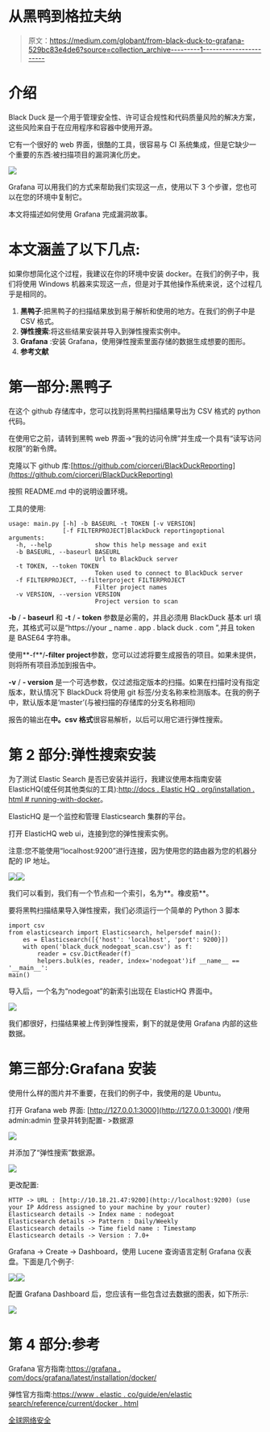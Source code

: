 # 从黑鸭到格拉夫纳

> 原文：<https://medium.com/globant/from-black-duck-to-grafana-529bc83e4de6?source=collection_archive---------1----------------------->

# 介绍

Black Duck 是一个用于管理安全性、许可证合规性和代码质量风险的解决方案，这些风险来自于在应用程序和容器中使用开源。

它有一个很好的 web 界面，很酷的工具，很容易与 CI 系统集成，但是它缺少一个重要的东西:被扫描项目的漏洞演化历史。

![](img/b341835d890f0b0bbf89aa7dac9463e9.png)

Grafana 可以用我们的方式来帮助我们实现这一点，使用以下 3 个步骤，您也可以在您的环境中复制它。

本文将描述如何使用 Grafana 完成漏洞故事。

# 本文涵盖了以下几点:

如果你想简化这个过程，我建议在你的环境中安装 docker。在我们的例子中，我们将使用 Windows 机器来实现这一点，但是对于其他操作系统来说，这个过程几乎是相同的。

1.  **黑鸭子**:把黑鸭子的扫描结果放到易于解析和使用的地方。在我们的例子中是 CSV 格式。
2.  **弹性搜索**:将这些结果安装并导入到弹性搜索实例中。
3.  **Grafana** :安装 Grafana，使用弹性搜索里面存储的数据生成想要的图形。
4.  **参考文献**

# **第一部分:黑鸭子**

在这个 github 存储库中，您可以找到将黑鸭扫描结果导出为 CSV 格式的 python 代码。

在使用它之前，请转到黑鸭 web 界面->“我的访问令牌”并生成一个具有“读写访问权限”的新令牌。

克隆以下 github 库:[https://github.com/ciorceri/BlackDuckReporting](https://github.com/ciorceri/BlackDuckReporting)

按照 README.md 中的说明设置环境。

工具的使用:

```
usage: main.py [-h] -b BASEURL -t TOKEN [-v VERSION] 
               [-f FILTERPROJECT]BlackDuck reportingoptional arguments:
  -h, --help            show this help message and exit
  -b BASEURL, --baseurl BASEURL
                        Url to BlackDuck server
  -t TOKEN, --token TOKEN
                        Token used to connect to BlackDuck server
  -f FILTERPROJECT, --filterproject FILTERPROJECT
                        Filter project names
  -v VERSION, --version VERSION
                        Project version to scan
```

**-b** / **- baseurl** 和 **-t** / **- token** 参数是必需的，并且必须用 BlackDuck 基本 url 填充，其格式可以是“https://your _ name . app . black duck . com ”,并且 token 是 BASE64 字符串。

使用**-f**/**-filter project**参数，您可以过滤将要生成报告的项目。如果未提供，则将所有项目添加到报告中。

**-v** / **- version** 是一个可选参数，仅过滤指定版本的扫描。如果在扫描时没有指定版本，默认情况下 BlackDuck 将使用 git 标签/分支名称来检测版本。在我的例子中，默认版本是‘master’(与被扫描的存储库的分支名称相同)

报告的输出在**中。csv 格式**很容易解析，以后可以用它进行弹性搜索。

# **第 2 部分:弹性搜索安装**

为了测试 Elastic Search 是否已安装并运行，我建议使用本指南安装 ElasticHQ(或任何其他类似的工具):[http://docs . Elastic HQ . org/installation . html # running-with-docker](http://docs.elastichq.org/installation.html#running-with-docker)。

ElasticHQ 是一个监控和管理 Elasticsearch 集群的平台。

打开 ElasticHQ web ui，连接到您的弹性搜索实例。

注意:您不能使用“localhost:9200”进行连接，因为使用您的路由器为您的机器分配的 IP 地址。

![](img/91cfbcd3f26f3a9ee823ca03f260119e.png)![](img/f389dcb88d6ad69a902fca63de6ddc49.png)

我们可以看到，我们有一个节点和一个索引，名为**。橡皮筋**。

要将黑鸭扫描结果导入弹性搜索，我们必须运行一个简单的 Python 3 脚本

```
import csv
from elasticsearch import Elasticsearch, helpersdef main():
    es = Elasticsearch([{'host': 'localhost', 'port': 9200}])
    with open('black_duck_nodegoat_scan.csv') as f:
        reader = csv.DictReader(f)
        helpers.bulk(es, reader, index='nodegoat')if __name__ == '__main__':
main()
```

导入后，一个名为“nodegoat”的新索引出现在 ElasticHQ 界面中。

![](img/79f67b305c1ed0b990ba2ae99adbdb6d.png)

我们都很好，扫描结果被上传到弹性搜索，剩下的就是使用 Grafana 内部的这些数据。

# **第三部分:Grafana 安装**

使用什么样的图片并不重要，在我们的例子中，我使用的是 Ubuntu。

打开 Grafana web 界面: [http://127.0.0.1:3000](http://127.0.0.1:3000) /使用 admin:admin 登录并转到配置- >数据源

![](img/11690e84f78a7bff1a28b6d95f7b083d.png)

并添加了“弹性搜索”数据源。

![](img/f5c9dd01d6586ad7bd1004fc19a0b9e9.png)

更改配置:

```
HTTP -> URL : [http://10.18.21.47:9200](http://localhost:9200) (use your IP Address assigned to your machine by your router)
Elasticsearch details -> Index name : nodegoat
Elasticsearch details -> Pattern : Daily/Weekly
Elasticsearch details -> Time field name : Timestamp
Elasticsearch details -> Version : 7.0+
```

Grafana -> Create -> Dashboard，使用 Lucene 查询语言定制 Grafana 仪表盘。下面是几个例子:

![](img/9fd2ca3d75d077109577212234059829.png)![](img/b380e25ad0d44239c80ddd06e4944078.png)

配置 Grafana Dashboard 后，您应该有一些包含过去数据的图表，如下所示:

![](img/66f457020966dc112ed5466abce8c7ca.png)

# 第 4 部分:参考

Grafana 官方指南:[https://grafana . com/docs/grafana/latest/installation/docker/](https://grafana.com/docs/grafana/latest/installation/docker/)

弹性官方指南:[https://www . elastic . co/guide/en/elastic search/reference/current/docker . html](https://www.elastic.co/guide/en/elasticsearch/reference/current/docker.html)

[全球网络安全](https://www.globant.com/studio/cybersecurity)